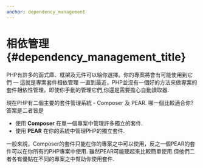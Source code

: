 ```yaml
---
anchor: dependency_management
---
```


# 相依管理 {#dependency_management_title}

PHP有許多的函式庫、框架及元件可以給你選擇。你的專案將會有可能使用到它們 — 這就是專案套件相依管理
一直到最近，PHP並沒有一個好的方法來做專案的套件相依性管理，即使你手動的管理它們,你還是需要擔心自動讀取器.

現在PHP有二個主要的套件管理系統 - Composer 及 PEAR. 哪一個比較適合你? 答案是二者皆是

 * 使用 **Composer** 在單一個專案中管理許多獨立的套件.
 * 使用 **PEAR** 在你的系統中管理PHP的獨立套件.

一般來說，Composer的套件只能在你的專案之中可以使用，反之一個PEAR的套件可以在你所有的PHP專案中使用. 雖然PEAR可能聽起來比較簡單使用.但他們二者各有優點在不同的專案之中幫助你使用套件.
